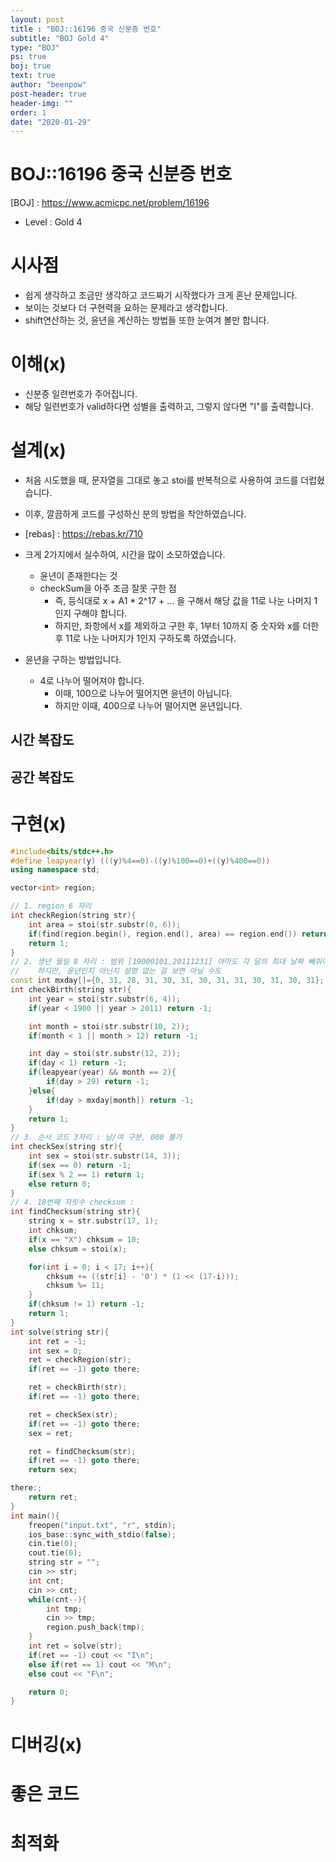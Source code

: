 ```yaml
---
layout: post
title : "BOJ::16196 중국 신분증 번호"
subtitle: "BOJ Gold 4"
type: "BOJ"
ps: true
boj: true
text: true
author: "beenpow"
post-header: true
header-img: ""
order: 1
date: "2020-01-29"
---
```


# BOJ::16196 중국 신분증 번호
[BOJ] : <https://www.acmicpc.net/problem/16196>
- Level : Gold 4

# 시사점
- 쉽게 생각하고 조금만 생각하고 코드짜기 시작했다가 크게 혼난 문제입니다.
- 보이는 것보다 더 구현력을 요하는 문제라고 생각합니다.
- shift연산하는 것, 윤년을 계산하는 방법들 또한 눈여겨 볼만 합니다.

# 이해(x)

- 신분증 일련번호가 주어집니다.
- 해당 일련번호가 valid하다면 성별을 출력하고, 그렇지 않다면 "I"를 출력합니다.

# 설계(x)

- 처음 시도했을 때, 문자열을 그대로 놓고 stoi를 반복적으로 사용하여 코드를 더럽혔습니다.
- 이후, 깔끔하게 코드를 구성하신 분의 방법을 착안하였습니다.
- [rebas] : <https://rebas.kr/710>

- 크게 2가지에서 실수하여, 시간을 많이 소모하였습니다.
  - 윤년이 존재한다는 것
  - checkSum을 아주 조금 잘못 구한 점
    - 즉, 등식대로 x + A1 * 2^17 + ... 을 구해서 해당 값을 11로 나눈 나머지 1인지 구해야 합니다.
    - 하지만, 좌항에서 x를 제외하고 구한 후, 1부터 10까지 중 숫자와 x를 더한 후 11로 나눈 나머지가
      1인지 구하도록 하였습니다.

- 윤년을 구하는 방법입니다.
  - 4로 나누어 떨어져야 합니다.
    - 이때, 100으로 나누어 떨어지면 윤년이 아닙니다.
    - 하지만 이때, 400으로 나누어 떨어지면 윤년입니다.


## 시간 복잡도

## 공간 복잡도

# 구현(x)

```cpp
#include<bits/stdc++.h>
#define leapyear(y) (((y)%4==0)-((y)%100==0)+((y)%400==0))
using namespace std;

vector<int> region;

// 1. region 6 자리
int checkRegion(string str){
    int area = stoi(str.substr(0, 6));
    if(find(region.begin(), region.end(), area) == region.end()) return -1;
    return 1;
}
// 2. 생년 월일 8 자리 : 범위 [19000101,20111231] 아마도 각 달의 최대 날짜 빼줘야할듯
//    하지만, 윤년인지 아닌지 설명 없는 걸 보면 아닐 수도
const int mxday[]={0, 31, 28, 31, 30, 31, 30, 31, 31, 30, 31, 30, 31};
int checkBirth(string str){
    int year = stoi(str.substr(6, 4));
    if(year < 1900 || year > 2011) return -1;

    int month = stoi(str.substr(10, 2));
    if(month < 1 || month > 12) return -1;

    int day = stoi(str.substr(12, 2));
    if(day < 1) return -1;
    if(leapyear(year) && month == 2){
        if(day > 29) return -1;
    }else{
        if(day > mxday[month]) return -1;
    }
    return 1;
}
// 3. 순서 코드 3자리 : 남/여 구분, 000 불가
int checkSex(string str){
    int sex = stoi(str.substr(14, 3));
    if(sex == 0) return -1;
    if(sex % 2 == 1) return 1;
    else return 0;
}
// 4. 18번째 자릿수 checksum :
int findChecksum(string str){
    string x = str.substr(17, 1);
    int chksum;
    if(x == "X") chksum = 10;
    else chksum = stoi(x);

    for(int i = 0; i < 17; i++){
        chksum += ((str[i] - '0') * (1 << (17-i)));
        chksum %= 11;
    }
    if(chksum != 1) return -1;
    return 1;
}
int solve(string str){
    int ret = -1;
    int sex = 0;
    ret = checkRegion(str);
    if(ret == -1) goto there;

    ret = checkBirth(str);
    if(ret == -1) goto there;

    ret = checkSex(str);
    if(ret == -1) goto there;
    sex = ret;

    ret = findChecksum(str);
    if(ret == -1) goto there;
    return sex;

there:;
    return ret;
}
int main(){
    freopen("input.txt", "r", stdin);
    ios_base::sync_with_stdio(false);
    cin.tie(0);
    cout.tie(0);
    string str = "";
    cin >> str;
    int cnt;
    cin >> cnt;
    while(cnt--){
        int tmp;
        cin >> tmp;
        region.push_back(tmp);
    }
    int ret = solve(str);
    if(ret == -1) cout << "I\n";
    else if(ret == 1) cout << "M\n";
    else cout << "F\n";

    return 0;
}
```

# 디버깅(x)

# 좋은 코드

# 최적화
